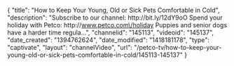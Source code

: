 {
    "title": "How to Keep Your Young, Old or Sick Pets Comfortable in Cold",
    "description": "Subscribe to our channel: http:\/\/bit.ly\/12dY9oO Spend your holiday with Petco: http:\/\/www.petco.com\/holiday Puppies and senior dogs have a harder time regula...",
    "channelid": "145113",
    "videoid": "145137",
    "date_created": "1394762624",
    "date_modified": "1418181178",
    "type": "captivate",
    "layout": "channelVideo",
    "url": "\/petco-tv\/how-to-keep-your-young-old-or-sick-pets-comfortable-in-cold\/145113-145137"
}